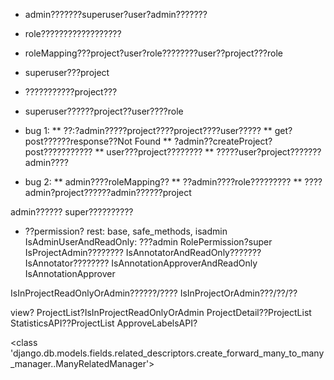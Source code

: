 * admin???????superuser?user?admin???????
* role??????????????????
* roleMapping???project?user?role????????user??project???role
* superuser???project
* ???????????project???
* superuser??????project??user????role

* bug 1: 
** ??:?admin?????project????project????user?????
** get?post??????response??Not Found
** ?admin??createProject?post???????????
** user???project????????
** ?????user?project???????admin????

* bug 2:
** admin????roleMapping??
** ??admin????role?????????
** ????admin?project??????admin??????project

admin??????
super??????????

* ??permission?
rest: base, safe_methods, isadmin
IsAdminUserAndReadOnly: ???admin
RolePermission?super
    IsProjectAdmin????????
    IsAnnotatorAndReadOnly???????
    IsAnnotator????????
    IsAnnotationApproverAndReadOnly
    IsAnnotationApprover

IsInProjectReadOnlyOrAdmin??????/????
IsInProjectOrAdmin???/??/??

view?
ProjectList?IsInProjectReadOnlyOrAdmin
ProjectDetail??ProjectList
StatisticsAPI??ProjectList
ApproveLabelsAPI?

<class 'django.db.models.fields.related_descriptors.create_forward_many_to_many_manager.<locals>.ManyRelatedManager'>

